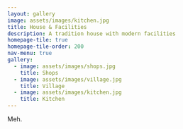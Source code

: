 ```yaml
---
layout: gallery
image: assets/images/kitchen.jpg
title: House & Facilities
description: A tradition house with modern facilities 
homepage-tile: true
homepage-tile-order: 200
nav-menu: true
gallery:
  - image: assets/images/shops.jpg
    title: Shops
  - image: assets/images/village.jpg
    title: Village
  - image: assets/images/kitchen.jpg
    title: Kitchen
---
```


Meh.